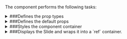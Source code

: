 The component performs the following tasks:

<details>
	<summary>###Defines the prop types

</summary>
* If the slide is active

* The content of the slide

</details>

<details>
	<summary>###Defines the default props

</summary>
</details>

<details>
	<summary>###Styles the component container

</summary>
</details>

<details>
	<summary>###Displays the Slide and wraps it into a `ref` container.

</summary>
</details>

